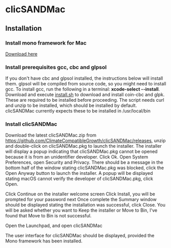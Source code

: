 # clicSANDMac

## Installation
### Install mono framework for Mac
[Download here](https://www.mono-project.com/download/stable/)

### Install prerequisites gcc, cbc and glpsol
If you don't have cbc and glpsol installed, the instructions below will install them. glpsol will be compiled from source code, so you might need to install gcc. To install gcc, run the following in a terminal: **xcode-select --install**. 
Download and execute [install.sh](https://raw.githubusercontent.com/ClimateCompatibleGrowth/clicSANDMac/main/install.sh) to download and install coin-cbc and glpk. These are required to be installed before proceeding. The script needs curl and unzip to be installed, which should be installed by default. clicSANDMac currently expects these to be installed in /usr/local/bin

### Install clicSANDMac
Download the latest clicSANDMac.zip from https://github.com/ClimateCompatibleGrowth/clicSANDMac/releases, unzip and double-click on clicSANDMac.pkg to launch the installer. The installer will display a popup indicating that clicSANDMac.pkg cannot be opened because it is from an unidentifier developer. Click Ok. Open System Preferences, open Security and Privacy. There should be a message in the bottom half of the window stating clicSANDMac.pkg was blocked, click the Open Anyway button to launch the installer. A popup will be displayed stating macOS cannot verify the developer of clicSANDMac.pkg, click Open. 

Click Continue on the installer welcome screen
Click Install, you will be prompted for your password next
Once complete the Summary window should be displayed stating the installation was successful, click Close.
You will be asked whether you want to Keep the installer or Move to Bin, I've found that Move to Bin is not successful.

Open the Launchpad, and open clicSANDMac

The user interface for clicSANDMac should be displayed, provided the Mono framework has been installed.
